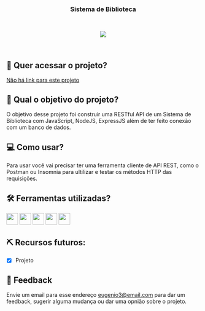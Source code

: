 <h3 align="center">
 Sistema de Biblioteca
</h3>
  
<br>
  <p align="center">
    <img src="https://img.shields.io/badge/status-em%20desenvolvimento-orange?style=for-the-badge"/>
  </p>
<br>

## 🔗 Quer acessar o projeto?

[Não há link para este projeto]()

## 🏹 Qual o objetivo do projeto?

O objetivo desse projeto foi construir uma RESTful API de um Sistema de Biblioteca com JavaScript, NodeJS, ExpressJS além de ter feito conexão com um banco de dados. 

## 💻 Como usar?

Para usar você vai precisar ter uma ferramenta cliente de API REST, como o Postman ou Insomnia para ultilizar e testar os métodos HTTP das requisições.

## 🛠️ Ferramentas utilizadas?

<div>
  <img height=30 src="https://img.shields.io/badge/JavaScript-F7DF1E?style=for-the-badge&logo=javascript&logoColor=black">
  <img height=30 src="https://img.shields.io/badge/Node.js-43853D?style=for-the-badge&logo=node.js&logoColor=white">
  <img height=30 src="https://img.shields.io/badge/Express.js-404D59?style=for-the-badge">
  <img height=30 src="https://img.shields.io/badge/PostgreSQL-316192?style=for-the-badge&logo=postgresql&logoColor=white">
  <img height=30 src="https://img.shields.io/badge/Visual_Studio_Code-0078D4?style=for-the-badge&logo=visual%20studio%20code&logoColor=white">
</div>

## ⛏️ Recursos futuros:

- [x] Projeto

## 💬 Feedback

Envie um email para esse endereço <eugenio3@email.com> para dar um feedback, sugerir alguma mudança ou dar uma opnião sobre o projeto.
